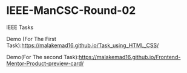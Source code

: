 # IEEE-ManCSC-Round-02
IEEE Tasks

Demo (For The First Task):https://malakemad16.github.io/Task_using_HTML_CSS/

Demo(For The second Task):https://malakemad16.github.io/Frontend-Mentor-Product-preview-card/

